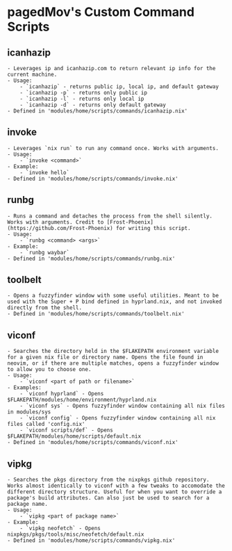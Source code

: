 # pagedMov's Custom Command Scripts

## icanhazip
	- Leverages ip and icanhazip.com to return relevant ip info for the current machine.
	- Usage:
		- `icanhazip` - returns public ip, local ip, and default gateway
		- `icanhazip -p` - returns only public ip
		- `icanhazip -l` - returns only local ip
		- `icanhazip -d` - returns only default gateway
	- Defined in 'modules/home/scripts/commands/icanhazip.nix'

## invoke
	- Leverages `nix run` to run any command once. Works with arguments.
	- Usage:
		- `invoke <command>`
	- Example:
		- `invoke hello`
	- Defined in 'modules/home/scripts/commands/invoke.nix'

## runbg
	- Runs a command and detaches the process from the shell silently. Works with arguments. Credit to [Frost-Phoenix](https://github.com/Frost-Phoenix) for writing this script.
	- Usage:
		- `runbg <command> <args>`
	- Example:
		- `runbg waybar`
	- Defined in 'modules/home/scripts/commands/runbg.nix'

## toolbelt
	- Opens a fuzzyfinder window with some useful utilities. Meant to be used with the Super + P bind defined in hyprland.nix, and not invoked directly from the shell.
	- Defined in 'modules/home/scripts/commands/toolbelt.nix'

## viconf
	- Searches the directory held in the $FLAKEPATH environment variable for a given nix file or directory name. Opens the file found in neovim, or if there are multiple matches, opens a fuzzyfinder window to allow you to choose one.
	- Usage:
		- `viconf <part of path or filename>`
	- Examples:
		- `viconf hyprland` - Opens $FLAKEPATH/modules/home/environment/hyprland.nix
		- `viconf sys` - Opens fuzzyfinder window containing all nix files in modules/sys
		- `viconf config` - Opens fuzzyfinder window containing all nix files called 'config.nix'
		- `viconf scripts/def` - Opens $FLAKEPATH/modules/home/scripts/default.nix
	- Defined in 'modules/home/scripts/commands/viconf.nix'

## vipkg
	- Searches the pkgs directory from the nixpkgs github repository. Works almost identically to viconf with a few tweaks to accomodate the different directory structure. Useful for when you want to override a package's build attributes. Can also just be used to search for a package name.
	- Usage:
		- `vipkg <part of package name>`
	- Example:
		- `vipkg neofetch` - Opens nixpkgs/pkgs/tools/misc/neofetch/default.nix
	- Defined in 'modules/home/scripts/commands/vipkg.nix'
